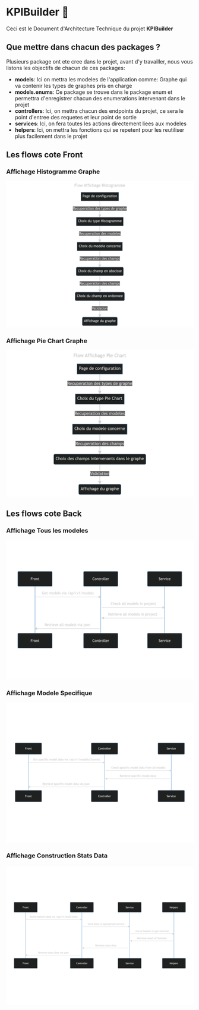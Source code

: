 # __KPIBuilder__ 🤖

Ceci est le Document d'Architecture Technique du projet __KPIBuilder__

## __Que mettre dans chacun des packages ?__

Plusieurs package ont ete cree dans le projet, avant d'y travailler, nous vous listons les objectifs de chacun de ces packages:

- __models__: Ici on mettra les modeles de l'application comme: Graphe qui va contenir les types de graphes pris en charge
- __models.enums__: Ce package se trouve dans le package enum et permettra d'enregistrer chacun des enumerations intervenant dans le projet
- __controllers__: Ici, on mettra chacun des endpoints du projet, ce sera le point d'entree des requetes et leur point de sortie
- __services__: Ici, on fera toutes les actions directement liees aux modeles
- __helpers__: Ici, on mettra les fonctions qui se repetent pour les reutiliser plus facilement dans le projet

## __Les flows cote Front__

### __Affichage Histogramme Graphe__  
![alt Histogramme Graphe](src/main/resources/static/images/mermaid-front-get-histogramme-stats.png?raw=true "Histogramme Graphe")

### __Affichage Pie Chart Graphe__  
![alt Pie Chart Graphe](src/main/resources/static/images/mermaid-front-get-pie-chart-stats.png?raw=true "Pie Chart Graphe")  

## __Les flows cote Back__

### __Affichage Tous les modeles__  
![alt Tous les modeles](src/main/resources/static/images/mermaid-req-get-models.png?raw=true "Tous les modeles")

### __Affichage Modele Specifique__  
![alt Modele Specifique](src/main/resources/static/images/mermaid-req-get-specific-model.png?raw=true "Modele Specifique")

### __Affichage Construction Stats Data__  
![alt Construction Stats Data](src/main/resources/static/images/mermaid-req-build-stats.png?raw=true "Construction Stats Data")
